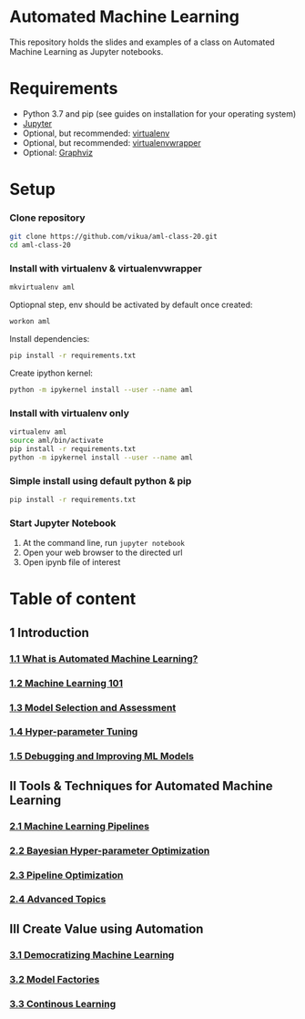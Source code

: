 # Automated Machine Learning

This repository holds the slides and examples of a class on Automated Machine Learning
as Jupyter notebooks.

# Requirements
- Python 3.7 and pip (see guides on installation for your operating system)
- [Jupyter](https://jupyter.org/install)
- Optional, but recommended: [virtualenv](https://virtualenv.pypa.io/en/latest/installation.html)
- Optional, but recommended: [virtualenvwrapper](https://virtualenvwrapper.readthedocs.io/en/latest/install.html)
- Optional: [Graphviz](https://graphviz.org/download/)

# Setup

### Clone repository
```bash
git clone https://github.com/vikua/aml-class-20.git
cd aml-class-20
```

### Install with virtualenv & virtualenvwrapper

```bash
mkvirtualenv aml
```

Optiopnal step, env should be activated by default once created:
```bash
workon aml
```

Install dependencies:
```bash
pip install -r requirements.txt
```

Create ipython kernel:
```bash
python -m ipykernel install --user --name aml
```

### Install with virtualenv only

```bash
virtualenv aml
source aml/bin/activate
pip install -r requirements.txt
python -m ipykernel install --user --name aml
```

### Simple install using default python & pip

```bash
pip install -r requirements.txt
```

### Start Jupyter Notebook

1. At the command line, run `jupyter notebook`
2. Open your web browser to the directed url
3. Open ipynb file of interest


# Table of content

## 1 Introduction

### [1.1 What is Automated Machine Learning?](https://github.com/vikua/aml-class-20/blob/master/part_1/1.1%20What%20is%20AML%3F.pdf)
### [1.2 Machine Learning 101](https://github.com/vikua/aml-class-20/blob/master/part_1/1.2%20Machine%20Learning%20101.ipynb)
### [1.3 Model Selection and Assessment](https://github.com/vikua/aml-class-20/blob/master/part_1/1.3%20Model%20Selection%20and%20Assessmen.pdf)
### [1.4 Hyper-parameter Tuning](https://github.com/vikua/aml-class-20/blob/master/part_1/1.4%20Hyper-parameter%20Tuning.ipynb)
### [1.5 Debugging and Improving ML Models](https://github.com/vikua/aml-class-20/blob/master/part_1/1.5%20Debugging%20and%20Improving%20ML%20Models.ipynb)

## II Tools & Techniques for Automated Machine Learning

### [2.1 Machine Learning Pipelines](https://github.com/vikua/aml-class-20/blob/master/part_2/2.1%20Machine%20Learning%20Pipelines.ipynb)
### [2.2 Bayesian Hyper-parameter Optimization](https://github.com/vikua/aml-class-20/blob/master/part_2/2.2%20Bayesian%20Hyper-parameter%20Optimization.ipynb)
### [2.3 Pipeline Optimization](https://github.com/vikua/aml-class-20/blob/master/part_2/2.3%20Pipeline%20Optimization.ipynb)
### [2.4 Advanced Topics](https://github.com/vikua/aml-class-20/blob/master/part_2/2.4%20Advanced%20Topics%20in%20ML.pdf)

## III Create Value using Automation

### [3.1 Democratizing Machine Learning](https://github.com/vikua/aml-class-20/blob/master/part_3/3%20Creating%20value%20with%20AML.pdf)
### [3.2 Model Factories](https://github.com/vikua/aml-class-20/blob/master/part_3/3%20Creating%20value%20with%20AML.pdf)
### [3.3 Continous Learning](https://github.com/vikua/aml-class-20/blob/master/part_3/3%20Creating%20value%20with%20AML.pdf)
